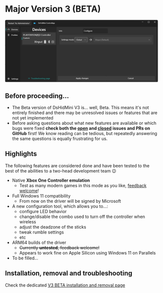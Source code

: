 # Major Version 3 (BETA)

![controlapp-preview-image.jpg](images/controlapp-preview-image.jpg)

## Before proceeding...

- The Beta version of DsHidMini V3 is... well, Beta. This means it's not entirely finished and there may be unresolved issues or features that are not yet implemented
- Before asking questions about what new features are available or which bugs were fixed **check both the [open](https://github.com/nefarius/DsHidMini/milestone/7) and [closed](https://github.com/nefarius/DsHidMini/milestone/7?closed=1) issues and PRs on GitHub** first! We know reading can be tedious, but repeatedly answering the same questions is equally frustrating for us.

## Highlights

The following features are considered done and have been tested to the best of the abilities to a two-head development team 😉

- Native **Xbox One Controller emulation**
    - Test as many modern games in this mode as you like, [feedback welcome](https://github.com/nefarius/DsHidMini/discussions/114)!
- Full Windows 11 compatibility
    - From now on the driver will be signed by Microsoft
- A new configuration tool, which allows you to...:
    - configure LED behavior
    - change/disable the combo used to turn off the controller when wireless
    - adjust the deadzone of the sticks
    - tweak rumble settings
    - etc
- ARM64 builds of the driver
    - ~~Currently **untested**, feedback welcome!~~
    - Appears to work fine on Apple Silicon using Windows 11 on Parallels
- To be filled...

## Installation, removal and troubleshooting

Check the dedicated [V3 BETA installation and removal page](How-to-Install.md)

